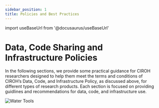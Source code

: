```yaml
---
sidebar_position: 1
title: Policies and Best Practices
---
```


import useBaseUrl from '@docusaurus/useBaseUrl'

# Data, Code Sharing and Infrastructure Policies

<div className="container">
    <div className="hero-content">
      <div className="hero-text">
        <p>
          In the following sections, we provide some practical guidance for CIROH researchers designed to help them meet the terms and conditions of CIROH’s Data, Code, and Infrastructure Policy, as discussed above, for different types of research products. Each section is focused on providing guidlines and recommendations for data, code, and infrastructure use.
        </p>
      </div>
      <div className="hero-image" style={{ textAlign: 'center' }}>
        <img src={useBaseUrl("/img/water_products.png")} alt="Water Tools" style={{ width: '50%' }} />
      </div>
    </div>
</div>